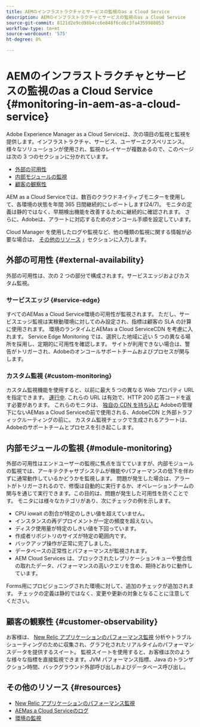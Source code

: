 ```yaml
---
title: AEMのインフラストラクチャとサービスの監視のas a Cloud Service
description: AEMのインフラストラクチャとサービスの監視のas a Cloud Service
source-git-commit: 8121d2e9cd98b4cc6e848f6cd6c3fa4359988053
workflow-type: tm+mt
source-wordcount: '575'
ht-degree: 0%

---
```



# AEMのインフラストラクチャとサービスの監視のas a Cloud Service {#monitoring-in-aem-as-a-cloud-service}

Adobe Experience Manager as a Cloud Serviceは、次の項目の監視と監視を提供します。インフラストラクチャ、サービス、ユーザーエクスペリエンス。 様々なソリューションが使用され、監視のレイヤーが複数あるので、このページは次の 3 つのセクションに分かれています。

* [外部の可用性](#external-availability)
* [内部モジュールの監視](#module-monitoring)
* [顧客の観察性](#customer-observability)

AEM as a Cloud Serviceでは、数百のクラウドネイティブモニターを使用して、各環境の状態を年間 365 日間継続的にレポートします(24/7)。 モニタの定義は静的ではなく、早期検出機能を改善するために継続的に確認されます。 さらに、Adobeは、アラートに対応するためのオンコール手順を設定しています。

Cloud Manager を使用したログや監視など、他の種類の監視に関する情報が必要な場合は、 [その他のリソース](#resources) 」セクションに入力します。

## 外部の可用性 {#external-availability}

外部の可用性は、次の 2 つの部分で構成されます。サービスエッジおよびカスタム監視。

### サービスエッジ {#service-edge}

すべてのAEMas a Cloud Service環境の可用性が監視されます。 ただし、サービスエッジ監視は実稼動環境に対してのみ設定され、指標は顧客の SLA の計算に使用されます。 環境のランタイムとAEMas a Cloud ServiceCDN を考慮に入れます。 Service Edge Monitoring では、選択した地域に近い 5 つの異なる場所を採用し、定期的に可用性を確認します。 サイトが利用できない場合は、警告がトリガーされ、Adobeのオンコールサポートチームおよびプロセスが関与します。

### カスタム監視 {#custom-monitoring}

カスタム監視機能を使用すると、以前に最大 5 つの異なる Web プロパティ URL を指定できます。 [運行中](/help/journey-migration/go-live.md). これらの URL は有効で、HTTP 200 応答コードを返す必要があります。 これらのモニタは、 [独自の CDN を持ち込む](/help/implementing/dispatcher/cdn.md#point-to-point-CDN) Adobeの管理下にないAEMas a Cloud Serviceの前で使用される、AdobeCDN と外部トラフィックルーティングの前に。 カスタム監視チェックで生成されるアラートは、Adobeのサポートチームとプロセスを引き起こします。

## 内部モジュールの監視 {#module-monitoring}

外部の可用性はエンドユーザーの監視に焦点を当てていますが、内部モジュールの監視では、アーキテクチャサブシステムが機能やパフォーマンスの低下を伴わずに通常動作しているかどうかを監視します。 問題が発生した場合は、アラートがトリガーされるので、修復は自動的に実行するか、オペレーションチームの関与を通じて実行できます。この目的は、問題が発生した可用性を防ぐことです。 モニタには様々なカテゴリがあり、次にチェックの例を示します。

* CPU iowait の割合が特定のしきい値を超えていません。
* インスタンスの再デプロイメントが一定の頻度を超えない。
* ディスク使用量が特定のしきい値を下回っています。
* 作成者リポジトリのサイズが特定の範囲内です。
* バックアップ操作が正常に完了しました。
* データベースの正常性とパフォーマンスが監視されます。
* AEM Cloud Services は、ブロックされたレプリケーションキューや整合性の取れたデータ、パフォーマンスの高いクエリを含め、期待どおりに動作しています。

Forms用にプロビジョニングされた環境に対して、追加のチェックが追加されます。 チェックの定義は静的ではなく、変更や更新の対象となることに注意してください。

## 顧客の観察性 {#customer-observability}

お客様は、 [New Relic アプリケーションのパフォーマンス監視](https://experienceleague.adobe.com/docs/experience-manager-cloud-service/content/implementing/using-cloud-manager/user-access-new-relic.html) 分析やトラブルシューティングのために収集され、グラフ化されたリアルタイムのパフォーマンスデータを提供するスイート。 監視スイートを使用すると、お客様は次のような様々な指標を直接監視できます。JVM パフォーマンス指標、Java のトランザクション時間、バックグラウンド外部呼び出しおよびデータベース呼び出し。

## その他のリソース {#resources}

* [New Relic アプリケーションのパフォーマンス監視](https://experienceleague.adobe.com/docs/experience-manager-cloud-service/content/implementing/using-cloud-manager/user-access-new-relic.html)
* [AEMas a Cloud Serviceのログ](https://experienceleague.adobe.com/docs/experience-manager-cloud-service/content/implementing/developing/logging.html)
* [環境の監視](https://experienceleague.adobe.com/docs/experience-manager-cloud-manager/content/using/monitoring-environments.html)
